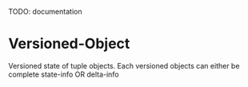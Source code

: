 TODO: documentation


Versioned-Object
================
Versioned state of tuple objects. Each versioned objects can either be complete state-info OR delta-info